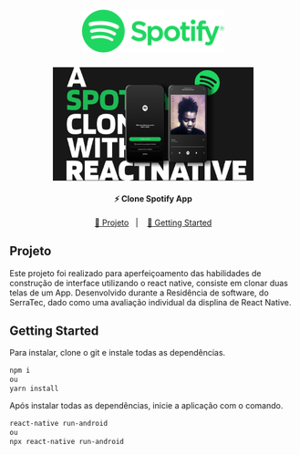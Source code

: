 <h1  align="center">
<img  alt="Spotify"  title="#Spotify"  src=".github/logo.png"  width="250px" />
</h1>

<p  align="center">
<img  alt="App"  src=".github/react-native-github.png"  width="70%">
</p>

<h4  align="center">
	⚡ Clone Spotify App
</h4>

<p  align="center">
<a  href="#projeto">🔭 Projeto</a>&nbsp;&nbsp;&nbsp;|&nbsp;&nbsp;&nbsp
<a  href="#-getting-started">🤠 Getting Started </a>
</p>

## Projeto

Este projeto foi realizado para aperfeiçoamento das habilidades de construção de interface utilizando o react native, consiste em clonar duas telas de um App. Desenvolvido durante a Residência de software, do SerraTec, dado como uma avaliação individual da displina de React Native. 

## Getting Started 

Para instalar, clone o git e instale todas as dependências. 

```
npm i 
ou 
yarn install
```

Após instalar todas as dependências, inicie a aplicação com o comando. 

```
react-native run-android 
ou 
npx react-native run-android
```
